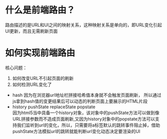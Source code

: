 # 什么是前端路由？
  路由描述的是URL和UI之间的映射关系，这种映射关系是单向的，即URL变化引起UI更新，而且无需刷新页面

# 如何实现前端路由
  核心问题：
  1. 如何改变URL不引起页面的刷新
  2. 如何检测URL变化了
  
  - hash
        因为在浏览器url地址栏拼接哈希值本身就不会触发页面刷新，
        所以通过js拿到hash值的变更结果后可以动态的判断页面上要展示的HTML片段
  - history
     pushState  replaceState
     popstate  
    因为html5当中具备一个history对象，该对象中的pushState方法可以做到像URL拼接参数而不造成页面刷新,又因为history对象中的popstate方法可以支持我们监听到url的变化，所以，只需要将a标签默认的跳转事件阻止掉，借助pushState方法模拟url的跳转就能判断url变化动态决定要渲染的UI

